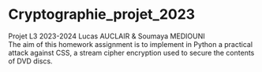 # Cryptographie_projet_2023
Projet L3 2023-2024
Lucas AUCLAIR & Soumaya MEDIOUNI <br />
The aim of this homework assignment is to implement in Python a practical attack against CSS, a stream cipher encryption
used to secure the contents of DVD discs.
